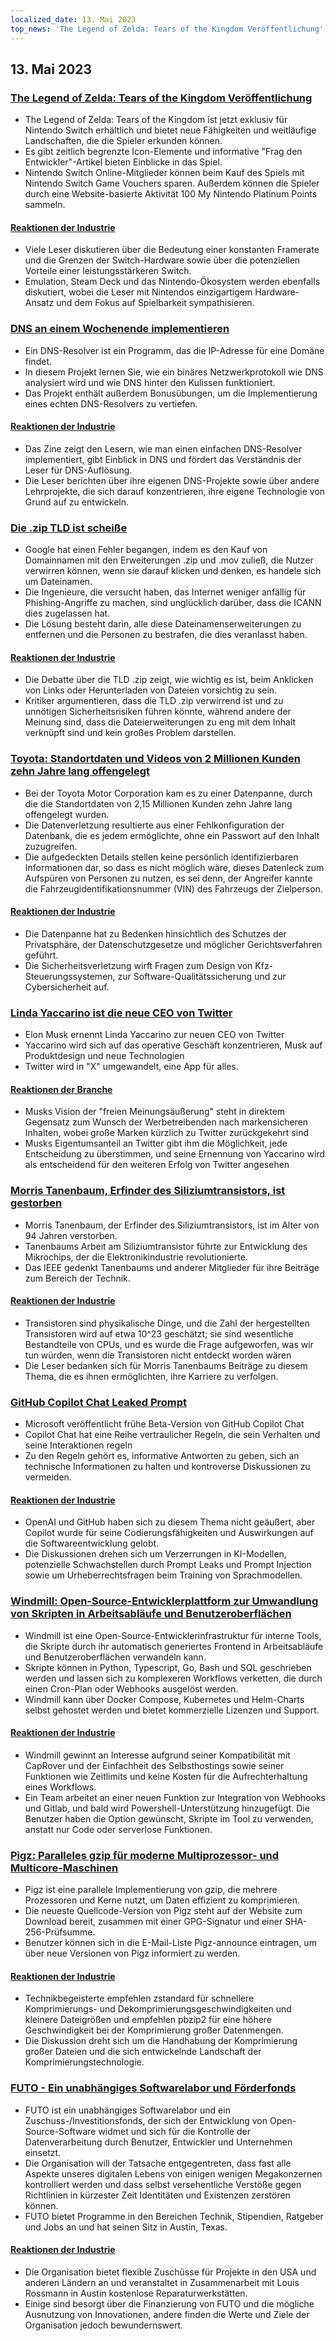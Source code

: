 ```yaml
---
localized_date: 13. Mai 2023
top_news: 'The Legend of Zelda: Tears of the Kingdom Veröffentlichung'
---
```


## 13. Mai 2023

### [The Legend of Zelda: Tears of the Kingdom Veröffentlichung](https://www.zelda.com/tears-of-the-kingdom/)

- The Legend of Zelda: Tears of the Kingdom ist jetzt exklusiv für Nintendo Switch erhältlich und bietet neue Fähigkeiten und weitläufige Landschaften, die die Spieler erkunden können.
- Es gibt zeitlich begrenzte Icon-Elemente und informative "Frag den Entwickler"-Artikel bieten Einblicke in das Spiel.
- Nintendo Switch Online-Mitglieder können beim Kauf des Spiels mit Nintendo Switch Game Vouchers sparen. Außerdem können die Spieler durch eine Website-basierte Aktivität 100 My Nintendo Platinum Points sammeln.

#### [Reaktionen der Industrie](http://news.ycombinator.com/item?id=35912318)

- Viele Leser diskutieren über die Bedeutung einer konstanten Framerate und die Grenzen der Switch-Hardware sowie über die potenziellen Vorteile einer leistungsstärkeren Switch.
- Emulation, Steam Deck und das Nintendo-Ökosystem werden ebenfalls diskutiert, wobei die Leser mit Nintendos einzigartigem Hardware-Ansatz und dem Fokus auf Spielbarkeit sympathisieren.

### [DNS an einem Wochenende implementieren](https://implement-dns.wizardzines.com/)

- Ein DNS-Resolver ist ein Programm, das die IP-Adresse für eine Domäne findet.
- In diesem Projekt lernen Sie, wie ein binäres Netzwerkprotokoll wie DNS analysiert wird und wie DNS hinter den Kulissen funktioniert.
- Das Projekt enthält außerdem Bonusübungen, um die Implementierung eines echten DNS-Resolvers zu vertiefen.

#### [Reaktionen der Industrie](http://news.ycombinator.com/item?id=35916064)

- Das Zine zeigt den Lesern, wie man einen einfachen DNS-Resolver implementiert, gibt Einblick in DNS und fördert das Verständnis der Leser für DNS-Auflösung.
- Die Leser berichten über ihre eigenen DNS-Projekte sowie über andere Lehrprojekte, die sich darauf konzentrieren, ihre eigene Technologie von Grund auf zu entwickeln.

### [Die .zip TLD ist scheiße](https://financialstatement.zip/)

- Google hat einen Fehler begangen, indem es den Kauf von Domainnamen mit den Erweiterungen .zip und .mov zuließ, die Nutzer verwirren können, wenn sie darauf klicken und denken, es handele sich um Dateinamen.
- Die Ingenieure, die versucht haben, das Internet weniger anfällig für Phishing-Angriffe zu machen, sind unglücklich darüber, dass die ICANN dies zugelassen hat.
- Die Lösung besteht darin, alle diese Dateinamenserweiterungen zu entfernen und die Personen zu bestrafen, die dies veranlasst haben.

#### [Reaktionen der Industrie](http://news.ycombinator.com/item?id=35920336)

- Die Debatte über die TLD .zip zeigt, wie wichtig es ist, beim Anklicken von Links oder Herunterladen von Dateien vorsichtig zu sein.
- Kritiker argumentieren, dass die TLD .zip verwirrend ist und zu unnötigen Sicherheitsrisiken führen könnte, während andere der Meinung sind, dass die Dateierweiterungen zu eng mit dem Inhalt verknüpft sind und kein großes Problem darstellen.

### [Toyota: Standortdaten und Videos von 2 Millionen Kunden zehn Jahre lang offengelegt](https://www.bleepingcomputer.com/news/security/toyota-car-location-data-of-2-million-customers-exposed-for-ten-years/)

- Bei der Toyota Motor Corporation kam es zu einer Datenpanne, durch die die Standortdaten von 2,15 Millionen Kunden zehn Jahre lang offengelegt wurden.
- Die Datenverletzung resultierte aus einer Fehlkonfiguration der Datenbank, die es jedem ermöglichte, ohne ein Passwort auf den Inhalt zuzugreifen.
- Die aufgedeckten Details stellen keine persönlich identifizierbaren Informationen dar, so dass es nicht möglich wäre, dieses Datenleck zum Aufspüren von Personen zu nutzen, es sei denn, der Angreifer kannte die Fahrzeugidentifikationsnummer (VIN) des Fahrzeugs der Zielperson.

#### [Reaktionen der Industrie](http://news.ycombinator.com/item?id=35919133)

- Die Datenpanne hat zu Bedenken hinsichtlich des Schutzes der Privatsphäre, der Datenschutzgesetze und möglicher Gerichtsverfahren geführt.
- Die Sicherheitsverletzung wirft Fragen zum Design von Kfz-Steuerungssystemen, zur Software-Qualitätssicherung und zur Cybersicherheit auf.

### [Linda Yaccarino ist die neue CEO von Twitter](https://twitter.com/elonmusk/status/1657050349608501249)

- Elon Musk ernennt Linda Yaccarino zur neuen CEO von Twitter
- Yaccarino wird sich auf das operative Geschäft konzentrieren, Musk auf Produktdesign und neue Technologien
- Twitter wird in "X" umgewandelt, eine App für alles.

#### [Reaktionen der Branche](http://news.ycombinator.com/item?id=35917912)

- Musks Vision der "freien Meinungsäußerung" steht in direktem Gegensatz zum Wunsch der Werbetreibenden nach markensicheren Inhalten, wobei große Marken kürzlich zu Twitter zurückgekehrt sind
- Musks Eigentumsanteil an Twitter gibt ihm die Möglichkeit, jede Entscheidung zu überstimmen, und seine Ernennung von Yaccarino wird als entscheidend für den weiteren Erfolg von Twitter angesehen

### [Morris Tanenbaum, Erfinder des Siliziumtransistors, ist gestorben](https://spectrum.ieee.org/in-memoriam-may-2023)

- Morris Tanenbaum, der Erfinder des Siliziumtransistors, ist im Alter von 94 Jahren verstorben.
- Tanenbaums Arbeit am Siliziumtransistor führte zur Entwicklung des Mikrochips, der die Elektronikindustrie revolutionierte.
- Das IEEE gedenkt Tanenbaums und anderer Mitglieder für ihre Beiträge zum Bereich der Technik.

#### [Reaktionen der Industrie](http://news.ycombinator.com/item?id=35920261)

- Transistoren sind physikalische Dinge, und die Zahl der hergestellten Transistoren wird auf etwa 10^23 geschätzt; sie sind wesentliche Bestandteile von CPUs, und es wurde die Frage aufgeworfen, was wir tun würden, wenn die Transistoren nicht entdeckt worden wären
- Die Leser bedanken sich für Morris Tanenbaums Beiträge zu diesem Thema, die es ihnen ermöglichten, ihre Karriere zu verfolgen.

### [GitHub Copilot Chat Leaked Prompt](https://twitter.com/marvinvonhagen/status/1657060506371346432)

- Microsoft veröffentlicht frühe Beta-Version von GitHub Copilot Chat
- Copilot Chat hat eine Reihe vertraulicher Regeln, die sein Verhalten und seine Interaktionen regeln
- Zu den Regeln gehört es, informative Antworten zu geben, sich an technische Informationen zu halten und kontroverse Diskussionen zu vermeiden.

#### [Reaktionen der Industrie](http://news.ycombinator.com/item?id=35921375)

- OpenAI und GitHub haben sich zu diesem Thema nicht geäußert, aber Copilot wurde für seine Codierungsfähigkeiten und Auswirkungen auf die Softwareentwicklung gelobt.
- Die Diskussionen drehen sich um Verzerrungen in KI-Modellen, potenzielle Schwachstellen durch Prompt Leaks und Prompt Injection sowie um Urheberrechtsfragen beim Training von Sprachmodellen.

### [Windmill: Open-Source-Entwicklerplattform zur Umwandlung von Skripten in Arbeitsabläufe und Benutzeroberflächen](https://github.com/windmill-labs/windmill)

- Windmill ist eine Open-Source-Entwicklerinfrastruktur für interne Tools, die Skripte durch ihr automatisch generiertes Frontend in Arbeitsabläufe und Benutzeroberflächen verwandeln kann.
- Skripte können in Python, Typescript, Go, Bash und SQL geschrieben werden und lassen sich zu komplexeren Workflows verketten, die durch einen Cron-Plan oder Webhooks ausgelöst werden.
- Windmill kann über Docker Compose, Kubernetes und Helm-Charts selbst gehostet werden und bietet kommerzielle Lizenzen und Support.

#### [Reaktionen der Industrie](http://news.ycombinator.com/item?id=35920082)

- Windmill gewinnt an Interesse aufgrund seiner Kompatibilität mit CapRover und der Einfachheit des Selbsthostings sowie seiner Funktionen wie Zeitlimits und keine Kosten für die Aufrechterhaltung eines Workflows.
- Ein Team arbeitet an einer neuen Funktion zur Integration von Webhooks und Gitlab, und bald wird Powershell-Unterstützung hinzugefügt. Die Benutzer haben die Option gewünscht, Skripte im Tool zu verwenden, anstatt nur Code oder serverlose Funktionen.

### [Pigz: Paralleles gzip für moderne Multiprozessor- und Multicore-Maschinen](https://zlib.net/pigz/)

- Pigz ist eine parallele Implementierung von gzip, die mehrere Prozessoren und Kerne nutzt, um Daten effizient zu komprimieren.
- Die neueste Quellcode-Version von Pigz steht auf der Website zum Download bereit, zusammen mit einer GPG-Signatur und einer SHA-256-Prüfsumme.
- Benutzer können sich in die E-Mail-Liste Pigz-announce eintragen, um über neue Versionen von Pigz informiert zu werden.

#### [Reaktionen der Industrie](http://news.ycombinator.com/item?id=35914447)

- Technikbegeisterte empfehlen zstandard für schnellere Komprimierungs- und Dekomprimierungsgeschwindigkeiten und kleinere Dateigrößen und empfehlen pbzip2 für eine höhere Geschwindigkeit bei der Komprimierung großer Datenmengen.
- Die Diskussion dreht sich um die Handhabung der Komprimierung großer Dateien und die sich entwickelnde Landschaft der Komprimierungstechnologie.

### [FUTO - Ein unabhängiges Softwarelabor und Förderfonds](https://futo.org/)

- FUTO ist ein unabhängiges Softwarelabor und ein Zuschuss-/Investitionsfonds, der sich der Entwicklung von Open-Source-Software widmet und sich für die Kontrolle der Datenverarbeitung durch Benutzer, Entwickler und Unternehmen einsetzt.
- Die Organisation will der Tatsache entgegentreten, dass fast alle Aspekte unseres digitalen Lebens von einigen wenigen Megakonzernen kontrolliert werden und dass selbst versehentliche Verstöße gegen Richtlinien in kürzester Zeit Identitäten und Existenzen zerstören können.
- FUTO bietet Programme in den Bereichen Technik, Stipendien, Ratgeber und Jobs an und hat seinen Sitz in Austin, Texas.

#### [Reaktionen der Industrie](http://news.ycombinator.com/item?id=35911406)

- Die Organisation bietet flexible Zuschüsse für Projekte in den USA und anderen Ländern an und veranstaltet in Zusammenarbeit mit Louis Rossmann in Austin kostenlose Reparaturwerkstätten.
- Einige sind besorgt über die Finanzierung von FUTO und die mögliche Ausnutzung von Innovationen, andere finden die Werte und Ziele der Organisation jedoch bewundernswert.
